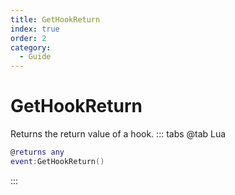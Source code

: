 ```yaml
---
title: GetHookReturn
index: true
order: 2
category:
  - Guide
---
```


# GetHookReturn
Returns the return value of a hook.
::: tabs
@tab Lua
```lua
@returns any
event:GetHookReturn()
```

:::